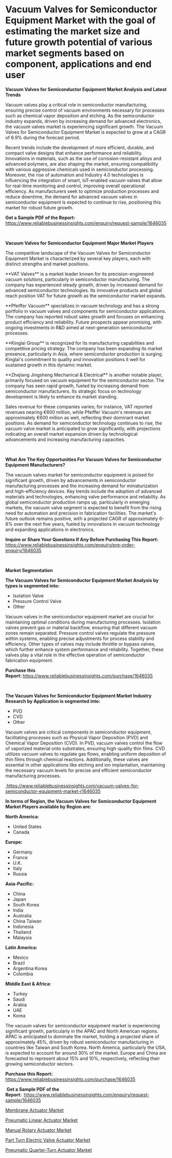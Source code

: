 <p><h1>Vacuum Valves for Semiconductor Equipment Market with the goal of estimating the market size and future growth potential of various market segments based on component, applications and end user</h1></p><p><strong>Vacuum Valves for Semiconductor Equipment Market Analysis and Latest Trends</strong></p>
<p><p>Vacuum valves play a critical role in semiconductor manufacturing, ensuring precise control of vacuum environments necessary for processes such as chemical vapor deposition and etching. As the semiconductor industry expands, driven by increasing demand for advanced electronics, the vacuum valves market is experiencing significant growth. The Vacuum Valves for Semiconductor Equipment Market is expected to grow at a CAGR of 6.9% during the forecast period. </p><p>Recent trends include the development of more efficient, durable, and compact valve designs that enhance performance and reliability. Innovations in materials, such as the use of corrosion-resistant alloys and advanced polymers, are also shaping the market, ensuring compatibility with various aggressive chemicals used in semiconductor processing. Moreover, the rise of automation and Industry 4.0 technologies is influencing the integration of smart, IoT-enabled vacuum valves that allow for real-time monitoring and control, improving overall operational efficiency. As manufacturers seek to optimize production processes and reduce downtime, the demand for advanced vacuum valves in semiconductor equipment is expected to continue to rise, positioning this market for robust future growth.</p></p>
<p><strong>Get a Sample PDF of the Report:&nbsp;</strong> <a href="https://www.reliablebusinessinsights.com/enquiry/request-sample/1646035?utm_campaign=1781&utm_medium=2&utm_source=Github&utm_content=ia&utm_term=27102024&utm_id=vacuum-valves-for-semiconductor-equipment">https://www.reliablebusinessinsights.com/enquiry/request-sample/1646035</a></p>
<p>&nbsp;</p>
<p><strong>Vacuum Valves for Semiconductor Equipment Major Market Players</strong></p>
<p><p>The competitive landscape of the Vacuum Valves for Semiconductor Equipment Market is characterized by several key players, each with distinct strengths and market positions. </p><p>**VAT Valves** is a market leader known for its precision-engineered vacuum solutions, particularly in semiconductor manufacturing. The company has experienced steady growth, driven by increased demand for advanced semiconductor technologies. Its innovative products and global reach position VAT for future growth as the semiconductor market expands.</p><p>**Pfeiffer Vacuum** specializes in vacuum technology and has a strong portfolio in vacuum valves and components for semiconductor applications. The company has reported robust sales growth and focuses on enhancing product efficiency and reliability. Future prospects appear promising, with ongoing investments in R&D aimed at next-generation semiconductor processes.</p><p>**Kinglai Group** is recognized for its manufacturing capabilities and competitive pricing strategy. The company has been expanding its market presence, particularly in Asia, where semiconductor production is surging. Kinglai's commitment to quality and innovation positions it well for sustained growth in this dynamic market.</p><p>**Zhejiang Jingsheng Mechanical & Electrical** is another notable player, primarily focused on vacuum equipment for the semiconductor sector. The company has seen rapid growth, fueled by increasing demand from semiconductor manufacturers. Its strategic focus on technology development is likely to enhance its market standing.</p><p>Sales revenue for these companies varies; for instance, VAT reported revenues nearing €600 million, while Pfeiffer Vacuum's revenues are approximately €600 million as well, reflecting their dominant market positions. As demand for semiconductor technology continues to rise, the vacuum valve market is anticipated to grow significantly, with projections indicating an overall market expansion driven by technological advancements and increasing manufacturing capacities.</p></p>
<p>&nbsp;</p>
<p><strong>What Are The Key Opportunities For Vacuum Valves for Semiconductor Equipment Manufacturers?</strong></p>
<p><p>The vacuum valves market for semiconductor equipment is poised for significant growth, driven by advancements in semiconductor manufacturing processes and the increasing demand for miniaturization and high-efficiency devices. Key trends include the adoption of advanced materials and technologies, enhancing valve performance and reliability. As global semiconductor production ramps up, particularly in emerging markets, the vacuum valve segment is expected to benefit from the rising need for automation and precision in fabrication facilities. The market's future outlook remains positive, with a projected CAGR of approximately 6-8% over the next five years, fueled by innovations in vacuum technology and expanding applications in electronics.</p></p>
<p><strong>Inquire or Share Your Questions If Any Before Purchasing This Report:</strong> <a href="https://www.reliablebusinessinsights.com/enquiry/pre-order-enquiry/1646035?utm_campaign=1781&utm_medium=2&utm_source=Github&utm_content=ia&utm_term=27102024&utm_id=vacuum-valves-for-semiconductor-equipment">https://www.reliablebusinessinsights.com/enquiry/pre-order-enquiry/1646035</a></p>
<p>&nbsp;</p>
<p><strong>Market Segmentation</strong></p>
<p><strong>The Vacuum Valves for Semiconductor Equipment Market Analysis by types is segmented into:</strong></p>
<p><ul><li>Isolation Valve</li><li>Pressure Control Valve</li><li>Other</li></ul></p>
<p><p>Vacuum valves in the semiconductor equipment market are crucial for maintaining optimal conditions during manufacturing processes. Isolation valves prevent gas or material backflow, ensuring that different vacuum zones remain separated. Pressure control valves regulate the pressure within systems, enabling precise adjustments for process stability and efficiency. Other types of valves may include throttle or bypass valves, which further enhance system performance and reliability. Together, these valves play a vital role in the effective operation of semiconductor fabrication equipment.</p></p>
<p><strong>Purchase this Report:&nbsp;</strong><a href="https://www.reliablebusinessinsights.com/purchase/1646035?utm_campaign=1781&utm_medium=2&utm_source=Github&utm_content=ia&utm_term=27102024&utm_id=vacuum-valves-for-semiconductor-equipment">https://www.reliablebusinessinsights.com/purchase/1646035</a></p>
<p>&nbsp;</p>
<p><strong>The Vacuum Valves for Semiconductor Equipment Market Industry Research by Application is segmented into:</strong></p>
<p><ul><li>PVD</li><li>CVD</li><li>Other</li></ul></p>
<p><p>Vacuum valves are critical components in semiconductor equipment, facilitating processes such as Physical Vapor Deposition (PVD) and Chemical Vapor Deposition (CVD). In PVD, vacuum valves control the flow of vaporized material onto substrates, ensuring high-quality thin films. CVD utilizes vacuum valves to regulate gas flows, enabling uniform deposition of thin films through chemical reactions. Additionally, these valves are essential in other applications like etching and ion implantation, maintaining the necessary vacuum levels for precise and efficient semiconductor manufacturing processes.</p></p>
<p><a href="https://www.reliablebusinessinsights.com/vacuum-valves-for-semiconductor-equipment-market-r1646035?utm_campaign=1781&utm_medium=2&utm_source=Github&utm_content=ia&utm_term=27102024&utm_id=vacuum-valves-for-semiconductor-equipment">&nbsp;https://www.reliablebusinessinsights.com/vacuum-valves-for-semiconductor-equipment-market-r1646035</a></p>
<p><strong>In terms of Region, the Vacuum Valves for Semiconductor Equipment Market Players available by Region are:</strong></p>
<p>
    <p> <strong> North America: </strong>
        <ul>
            <li>United States</li>
            <li>Canada</li>
        </ul>
        </p> 
    <p> <strong> Europe: </strong>
        <ul>
            <li>Germany</li>
            <li>France</li>
            <li>U.K.</li>
            <li>Italy</li>
            <li>Russia</li>
        </ul>
        </p> 
    <p> <strong> Asia-Pacific: </strong>
        <ul>
            <li>China</li>
            <li>Japan</li>
            <li>South Korea</li>
            <li>India</li>
            <li>Australia</li>
            <li>China Taiwan</li>
            <li>Indonesia</li>
            <li>Thailand</li>
            <li>Malaysia</li>
        </ul>
        </p> 
    <p> <strong> Latin America: </strong>
        <ul>
            <li>Mexico</li>
            <li>Brazil</li>
            <li>Argentina Korea</li>
            <li>Colombia</li>
        </ul>
        </p> 
    <p> <strong> Middle East & Africa: </strong>
        <ul>
            <li>Turkey</li>
            <li>Saudi</li>
            <li>Arabia</li>
            <li>UAE</li>
            <li>Korea</li>
        </ul>
    </p>
    </p>
<p><p>The vacuum valves for semiconductor equipment market is experiencing significant growth, particularly in the APAC and North American regions. APAC is anticipated to dominate the market, holding a projected share of approximately 45%, driven by robust semiconductor manufacturing in countries like Taiwan and South Korea. North America, particularly the USA, is expected to account for around 30% of the market. Europe and China are forecasted to represent about 15% and 10%, respectively, reflecting their growing semiconductor sectors.</p></p>
<p><strong>Purchase this Report: </strong><a href="https://www.reliablebusinessinsights.com/purchase/1646035?utm_campaign=1781&utm_medium=2&utm_source=Github&utm_content=ia&utm_term=27102024&utm_id=vacuum-valves-for-semiconductor-equipment">https://www.reliablebusinessinsights.com/purchase/1646035</a></p>
<p>&nbsp;<strong>Get a Sample PDF of the Report:&nbsp;&nbsp;</strong><a href="https://www.reliablebusinessinsights.com/enquiry/request-sample/1646035?utm_campaign=1781&utm_medium=2&utm_source=Github&utm_content=ia&utm_term=27102024&utm_id=vacuum-valves-for-semiconductor-equipment">https://www.reliablebusinessinsights.com/enquiry/request-sample/1646035</a></p>
<p><strong></strong></p>
<p><p><a href="https://www.linkedin.com/pulse/driving-forces-global-membrane-actuator-market-trends-oyfpe?trk=public_post_embed_feed-article-content&utm_campaign=1781&utm_medium=2&utm_source=Github&utm_content=ia&utm_term=27102024&utm_id=vacuum-valves-for-semiconductor-equipment">Membrane Actuator Market</a></p><p><a href="https://www.linkedin.com/pulse/global-pneumatic-linear-actuator-market-focus-application-drc8e?trk=public_post_embed_feed-article-content&utm_campaign=1781&utm_medium=2&utm_source=Github&utm_content=ia&utm_term=27102024&utm_id=vacuum-valves-for-semiconductor-equipment">Pneumatic Linear Actuator Market</a></p><p><a href="https://www.linkedin.com/pulse/decoding-manual-rotary-actuator-market-signals-growth-z30fe?trk=public_post_embed_feed-article-content&utm_campaign=1781&utm_medium=2&utm_source=Github&utm_content=ia&utm_term=27102024&utm_id=vacuum-valves-for-semiconductor-equipment">Manual Rotary Actuator Market</a></p><p><a href="https://www.linkedin.com/pulse/influencing-factors-part-turn-electric-valve-actuator-market-xmmke?trk=public_post_embed_feed-article-content&utm_campaign=1781&utm_medium=2&utm_source=Github&utm_content=ia&utm_term=27102024&utm_id=vacuum-valves-for-semiconductor-equipment">Part Turn Electric Valve Actuator Market</a></p><p><a href="https://www.linkedin.com/pulse/global-pneumatic-quarter-turn-actuator-market-landscape-atrpe?trk=public_post_embed_feed-article-content&utm_campaign=1781&utm_medium=2&utm_source=Github&utm_content=ia&utm_term=27102024&utm_id=vacuum-valves-for-semiconductor-equipment">Pneumatic Quarter-Turn Actuator Market</a></p></p>